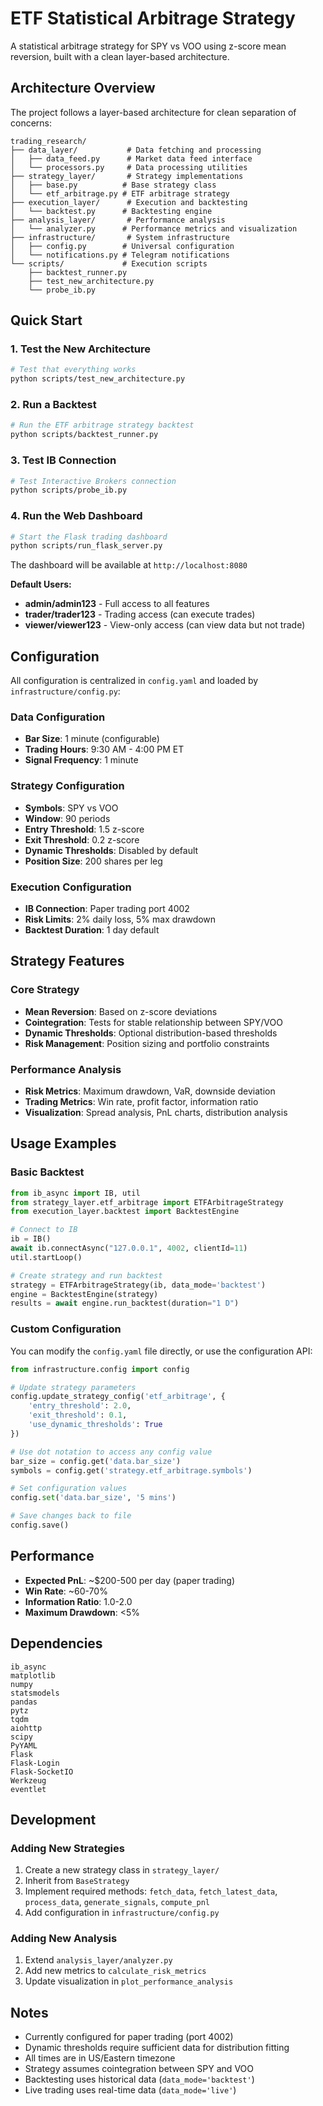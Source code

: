 # ETF Statistical Arbitrage Strategy

A statistical arbitrage strategy for SPY vs VOO using z-score mean reversion, built with a clean layer-based architecture.

## Architecture Overview

The project follows a layer-based architecture for clean separation of concerns:

```
trading_research/
├── data_layer/           # Data fetching and processing
│   ├── data_feed.py      # Market data feed interface
│   └── processors.py     # Data processing utilities
├── strategy_layer/       # Strategy implementations
│   ├── base.py          # Base strategy class
│   └── etf_arbitrage.py # ETF arbitrage strategy
├── execution_layer/      # Execution and backtesting
│   └── backtest.py      # Backtesting engine
├── analysis_layer/       # Performance analysis
│   └── analyzer.py      # Performance metrics and visualization
├── infrastructure/       # System infrastructure
│   ├── config.py        # Universal configuration
│   └── notifications.py # Telegram notifications
└── scripts/             # Execution scripts
    ├── backtest_runner.py
    ├── test_new_architecture.py
    └── probe_ib.py
```

## Quick Start

### 1. Test the New Architecture
```bash
# Test that everything works
python scripts/test_new_architecture.py
```

### 2. Run a Backtest
```bash
# Run the ETF arbitrage strategy backtest
python scripts/backtest_runner.py
```

### 3. Test IB Connection
```bash
# Test Interactive Brokers connection
python scripts/probe_ib.py
```

### 4. Run the Web Dashboard
```bash
# Start the Flask trading dashboard
python scripts/run_flask_server.py
```

The dashboard will be available at `http://localhost:8080`

**Default Users:**
- **admin/admin123** - Full access to all features
- **trader/trader123** - Trading access (can execute trades)
- **viewer/viewer123** - View-only access (can view data but not trade)

## Configuration

All configuration is centralized in `config.yaml` and loaded by `infrastructure/config.py`:

### Data Configuration
- **Bar Size**: 1 minute (configurable)
- **Trading Hours**: 9:30 AM - 4:00 PM ET
- **Signal Frequency**: 1 minute

### Strategy Configuration
- **Symbols**: SPY vs VOO
- **Window**: 90 periods
- **Entry Threshold**: 1.5 z-score
- **Exit Threshold**: 0.2 z-score
- **Dynamic Thresholds**: Disabled by default
- **Position Size**: 200 shares per leg

### Execution Configuration
- **IB Connection**: Paper trading port 4002
- **Risk Limits**: 2% daily loss, 5% max drawdown
- **Backtest Duration**: 1 day default

## Strategy Features

### Core Strategy
- **Mean Reversion**: Based on z-score deviations
- **Cointegration**: Tests for stable relationship between SPY/VOO
- **Dynamic Thresholds**: Optional distribution-based thresholds
- **Risk Management**: Position sizing and portfolio constraints

### Performance Analysis
- **Risk Metrics**: Maximum drawdown, VaR, downside deviation
- **Trading Metrics**: Win rate, profit factor, information ratio
- **Visualization**: Spread analysis, PnL charts, distribution analysis

## Usage Examples

### Basic Backtest
```python
from ib_async import IB, util
from strategy_layer.etf_arbitrage import ETFArbitrageStrategy
from execution_layer.backtest import BacktestEngine

# Connect to IB
ib = IB()
await ib.connectAsync("127.0.0.1", 4002, clientId=11)
util.startLoop()

# Create strategy and run backtest
strategy = ETFArbitrageStrategy(ib, data_mode='backtest')
engine = BacktestEngine(strategy)
results = await engine.run_backtest(duration="1 D")
```

### Custom Configuration

You can modify the `config.yaml` file directly, or use the configuration API:

```python
from infrastructure.config import config

# Update strategy parameters
config.update_strategy_config('etf_arbitrage', {
    'entry_threshold': 2.0,
    'exit_threshold': 0.1,
    'use_dynamic_thresholds': True
})

# Use dot notation to access any config value
bar_size = config.get('data.bar_size')
symbols = config.get('strategy.etf_arbitrage.symbols')

# Set configuration values
config.set('data.bar_size', '5 mins')

# Save changes back to file
config.save()
```

## Performance

- **Expected PnL**: ~$200-500 per day (paper trading)
- **Win Rate**: ~60-70%
- **Information Ratio**: 1.0-2.0
- **Maximum Drawdown**: <5%

## Dependencies

```
ib_async
matplotlib
numpy
statsmodels
pandas
pytz
tqdm
aiohttp
scipy
PyYAML
Flask
Flask-Login
Flask-SocketIO
Werkzeug
eventlet
```

## Development

### Adding New Strategies
1. Create a new strategy class in `strategy_layer/`
2. Inherit from `BaseStrategy`
3. Implement required methods: `fetch_data`, `fetch_latest_data`, `process_data`, `generate_signals`, `compute_pnl`
4. Add configuration in `infrastructure/config.py`

### Adding New Analysis
1. Extend `analysis_layer/analyzer.py`
2. Add new metrics to `calculate_risk_metrics`
3. Update visualization in `plot_performance_analysis`

## Notes

- Currently configured for paper trading (port 4002)
- Dynamic thresholds require sufficient data for distribution fitting
- All times are in US/Eastern timezone
- Strategy assumes cointegration between SPY and VOO
- Backtesting uses historical data (`data_mode='backtest'`)
- Live trading uses real-time data (`data_mode='live'`)